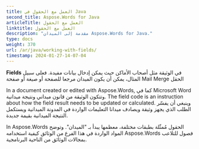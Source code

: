 ```yaml
---
title: العمل مع الحقول في Java
second_title: Aspose.Words for Java
articleTitle: العمل مع الحقول
linktitle: العمل مع الحقول
description: "مقدمة إلى الميدان Aspose.Words for Java."
type: docs
weight: 370
url: /ar/java/working-with-fields/
timestamp: 2024-01-27-14-07-04
---
```


**Fields** في الوثيقة مثل أصحاب الأماكن حيث يمكن إدخال بيانات مفيدة. فعلى سبيل المثال، يمكن أن يكون الميدان مرجعا للصفحة أو صيغة أو صفحة Mail Merge الحقل

In a document created or edited with Aspose.Words, كما في Microsoft Word وتتكون الوثيقة من قانون ميداني ونتيجة ميدانية. The field code is an instruction about how the field result needs to be updated or calculated. وينبغي أن يفسّر الطلب الذي يجهز وثيقة ويصادف ميدانا التعليمات الواردة في المدونة الميدانية ويستكمل النتيجة الميدانية بقيمة جديدة.

In Aspose.Words الحقول مُمثّلة بطبقات مختلفة، معظمها يبدأ بـ "الميدان". وتوضح المواد الواردة في هذا الفرع من الوثائق كيفية استخدامه Aspose.Words فصول للتلاعب بمجالات الوثائق من الناحية البرنامجية.
